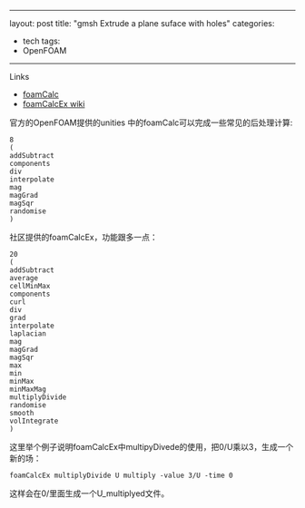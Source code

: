 ---
layout: post
title: "gmsh Extrude a plane suface with holes"
categories:
- tech
tags:
- OpenFOAM


----
Links
*    [foamCalc](ihttp://www.openfoam.org/docs/user/cavity.php#dx5-24001)
*    [foamCalcEx wiki](http://openfoamwiki.net/index.php/Contrib_foamCalcEx)

官方的OpenFOAM提供的unities 中的foamCalc可以完成一些常见的后处理计算:
```
8
(
addSubtract
components
div
interpolate
mag
magGrad
magSqr
randomise
)
```
社区提供的foamCalcEx，功能跟多一点：
```
20
(
addSubtract
average
cellMinMax
components
curl
div
grad
interpolate
laplacian
mag
magGrad
magSqr
max
min
minMax
minMaxMag
multiplyDivide
randomise
smooth
volIntegrate
)
```

这里举个例子说明foamCalcEx中multipyDivede的使用，把0/U乘以3，生成一个新的场：

    foamCalcEx multiplyDivide U multiply -value 3/U -time 0

这样会在0/里面生成一个U_multiplyed文件。
